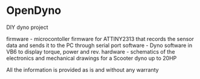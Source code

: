 # OpenDyno
DIY dyno project

firmware - microcontoller firmware for ATTINY2313 that records the sensor data and sends it to the PC through serial port
software - Dyno software in VB6 to display torque, power and rev.
hardware - schematics of the electronics and mechanical drawings for a Scooter dyno up to 20HP

All the information is provided as is and without any warranty

